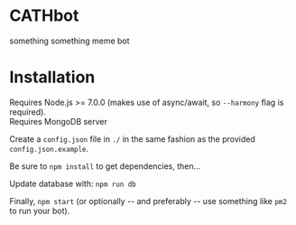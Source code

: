 # CATHbot
something something meme bot

# Installation
Requires Node.js >= 7.0.0 (makes use of async/await, so `--harmony` flag is required).   
Requires MongoDB server

Create a `config.json` file in `./` in the same fashion as the provided `config.json.example`.

Be sure to `npm install` to get dependencies, then...

Update database with:
`npm run db`

Finally,
`npm start` (or optionally -- and preferably -- use something like `pm2` to run your bot).
